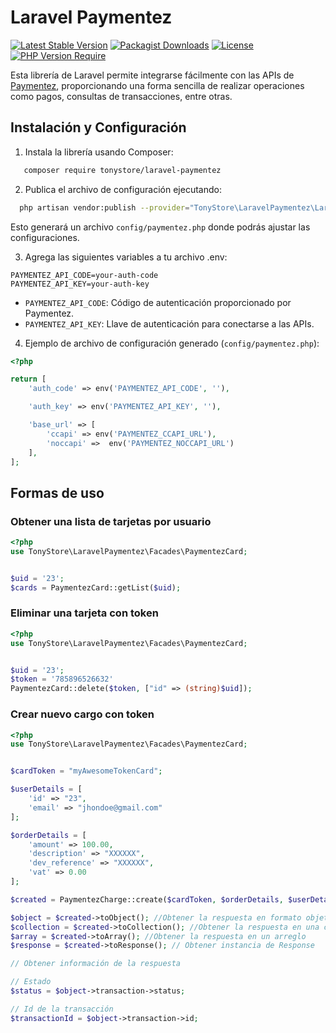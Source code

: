 # Laravel Paymentez
[![Latest Stable Version](https://img.shields.io/packagist/v/tonystore/laravel-paymentez?include_prereleases&label=version&color=%23assds)](https://packagist.org/packages/tonystore/laravel-paymentez) 
[![Packagist Downloads](https://img.shields.io/packagist/dt/tonystore/laravel-paymentez)](https://packagist.org/packages/tonystore/laravel-paymentez)
[![License](https://img.shields.io/packagist/l/tonystore/laravel-paymentez)](https://packagist.org/packages/tonystore/laravel-paymentez) 
[![PHP Version Require](https://img.shields.io/packagist/dependency-v/tonystore/laravel-paymentez/php)](https://packagist.org/packages/tonystore/livewire-permission)

Esta librería de Laravel permite integrarse fácilmente con las APIs de [Paymentez](https://www.nuvei.com.ec), proporcionando una forma sencilla de realizar operaciones como pagos, consultas de transacciones, entre otras.

## Instalación y Configuración

1. Instala la librería usando Composer:

```bash
   composer require tonystore/laravel-paymentez
```

2. Publica el archivo de configuración ejecutando:

```bash
  php artisan vendor:publish --provider="TonyStore\LaravelPaymentez\LaravelPaymentezProvider"
```
Esto generará un archivo `config/paymentez.php` donde podrás ajustar las configuraciones.

3. Agrega las siguientes variables a tu archivo .env:

```env
PAYMENTEZ_API_CODE=your-auth-code
PAYMENTEZ_API_KEY=your-auth-key
```

- `PAYMENTEZ_API_CODE`: Código de autenticación proporcionado por Paymentez.
- `PAYMENTEZ_API_KEY`: Llave de autenticación para conectarse a las APIs.

4. Ejemplo de archivo de configuración generado (`config/paymentez.php`):

```php 
<?php 

return [
    'auth_code' => env('PAYMENTEZ_API_CODE', ''),

    'auth_key' => env('PAYMENTEZ_API_KEY', ''),

    'base_url' => [
        'ccapi' => env('PAYMENTEZ_CCAPI_URL'),
        'noccapi' =>  env('PAYMENTEZ_NOCCAPI_URL')
    ],
];
```

## Formas de uso
### Obtener una lista de tarjetas por usuario
```php 
<?php 
use TonyStore\LaravelPaymentez\Facades\PaymentezCard;


$uid = '23';
$cards = PaymentezCard::getList($uid);

```

### Eliminar una tarjeta con token
```php 
<?php 
use TonyStore\LaravelPaymentez\Facades\PaymentezCard;


$uid = '23';
$token = '785896526632'
PaymentezCard::delete($token, ["id" => (string)$uid]);

```
 ### Crear nuevo cargo con token
```php 
<?php 
use TonyStore\LaravelPaymentez\Facades\PaymentezCard;


$cardToken = "myAwesomeTokenCard";

$userDetails = [
    'id' => "23", 
    'email' => "jhondoe@gmail.com" 
];

$orderDetails = [
    'amount' => 100.00, 
    'description' => "XXXXXX",
    'dev_reference' => "XXXXXX", 
    'vat' => 0.00 
];

$created = PaymentezCharge::create($cardToken, $orderDetails, $userDetails);

$object = $created->toObject(); //Obtener la respuesta en formato objeto simple
$collection = $created->toCollection(); //Obtener la respuesta en una colección
$array = $created->toArray(); //Obtener la respuesta en un arreglo
$response = $created->toResponse(); // Obtener instancia de Response

// Obtener información de la respuesta

// Estado
$status = $object->transaction->status;

// Id de la transacción
$transactionId = $object->transaction->id;
```
 